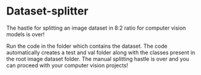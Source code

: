 # Dataset-splitter
The hastle for splitting an image dataset in 8:2 ratio for computer vision models  is over! 

Run the code in the folder which contains the dataset.
The code automatically creates a test and val folder along with the classes present in the root image dataset folder.
The manual splitting hastle is over and you can proceed with your computer vision projects!

